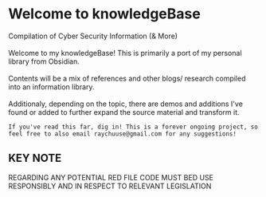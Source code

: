 # Welcome to knowledgeBase
Compilation of Cyber Security Information (&amp; More) <br> </br>
Welcome to my knowledgeBase! This is primarily a port of my personal library from Obsidian. <br> </br>
Contents will be a mix of references and other blogs/ research compiled into an information library.<br> </br>
Additionaly, depending on the topic, there are demos and additions I've found or added to further expand the source material and transform it. 
~~~~~~~~~~~~~~
If you've read this far, dig in! This is a forever ongoing project, so feel free to also email raychuuse@gmail.com for any suggestions!
~~~~~~~~~~~~~~
## KEY NOTE
REGARDING ANY POTENTIAL RED FILE CODE MUST BED USE RESPONSIBLY AND IN RESPECT TO RELEVANT LEGISLATION
